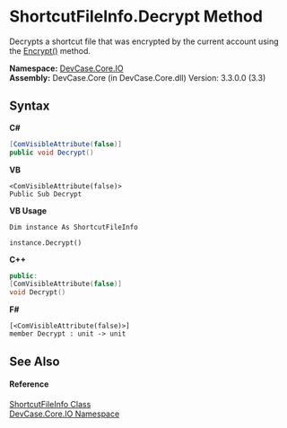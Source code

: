 # ShortcutFileInfo.Decrypt Method 
 

Decrypts a shortcut file that was encrypted by the current account using the <a href="M_DevCase_Core_IO_ShortcutFileInfo_Encrypt">Encrypt()</a> method.

**Namespace:**&nbsp;<a href="N_DevCase_Core_IO">DevCase.Core.IO</a><br />**Assembly:**&nbsp;DevCase.Core (in DevCase.Core.dll) Version: 3.3.0.0 (3.3)

## Syntax

**C#**<br />
``` C#
[ComVisibleAttribute(false)]
public void Decrypt()
```

**VB**<br />
``` VB
<ComVisibleAttribute(false)>
Public Sub Decrypt
```

**VB Usage**<br />
``` VB Usage
Dim instance As ShortcutFileInfo

instance.Decrypt()
```

**C++**<br />
``` C++
public:
[ComVisibleAttribute(false)]
void Decrypt()
```

**F#**<br />
``` F#
[<ComVisibleAttribute(false)>]
member Decrypt : unit -> unit 

```


## See Also


#### Reference
<a href="T_DevCase_Core_IO_ShortcutFileInfo">ShortcutFileInfo Class</a><br /><a href="N_DevCase_Core_IO">DevCase.Core.IO Namespace</a><br />